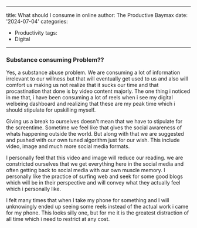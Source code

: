  
---
title: What should I consume in online
author: The Productive Baymax
date: '2024-07-04'
categories:
  - Productivity
tags:
  - Digital
---

### Substance consuming Problem??

Yes, a substance abuse problem. We are consuming a lot of information irrelevant to our willness but that will eventually get used to us and also will comfort us making us not realize that it sucks our time and that procastination that done is by video content majorly. The one thing i noticed in me that, i have been consuming a lot of reels when i see my digital welbeing dashboard and realizing that these are my peak time which i should stipulate for upskilling myself.

Giving us a break to ourselves doesn't mean that we have to stipulate for the screentime. Sometime we feel like that gives the social awareness of whats happening outside the world. But along with that we are suggested and pushed with our own tuned algorithm just for our wish. This include video, image and much more social media formats.

I personally feel that this video and image will reduce our reading. we are constricted ourselves that we get everything here in the social media and often getting back to social media with our own muscle memory. I personally like the practice of surfing web and seek for some good blogs which will be in their perspective and will convey what they actually feel which i personally like.

I felt many times that when I take my phone for something and I will unknowingly ended up seeing some reels instead of the actual work i came for my phone. This looks silly one, but for me it is the greatest distraction of all time which i need to restrict at any cost.
